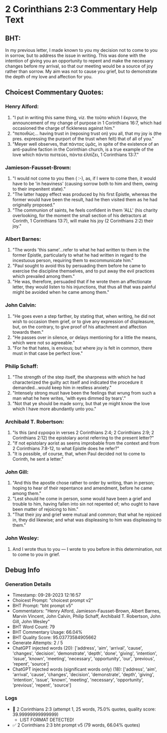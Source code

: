 # 2 Corinthians 2:3 Commentary Help Text

## BHT:
In my previous letter, I made known to you my decision not to come to you in sorrow, but to address the issue in writing. This was done with the intention of giving you an opportunity to repent and make the necessary changes before my arrival, so that our meeting would be a source of joy rather than sorrow. My aim was not to cause you grief, but to demonstrate the depth of my love and affection for you.

## Choicest Commentary Quotes:
### Henry Alford:
1. "I put in writing this same thing, viz. the τοῦτο which I ἔκρινα, the announcement of my change of purpose in 1 Corinthians 16:7, which had occasioned the charge of fickleness against him."
2. "πεποιθὼς... having trust in (reposing trust on) you all, that my joy is (the pres. expressing the purport of the trust when felt) that of all of you."
3. "Meyer well observes, that πάντας ὑμᾶς, in spite of the existence of an anti-pauline faction in the Corinthian church, is a true example of the love which πάντα πιστεύει, πάντα ἐλπίζει, 1 Corinthians 13:7."

### Jamieson-Fausset-Brown:
1. "I would not come to you then ( :-), as, if I were to come then, it would have to be 'in heaviness' (causing sorrow both to him and them, owing to their impenitent state)."
2. "The latter happy effect was produced by his first Epistle, whereas the former would have been the result, had he then visited them as he had originally proposed."
3. "The communion of saints, he feels confident in them 'ALL' (his charity overlooking, for the moment the small section of his detractors at Corinth, 1 Corinthians 13:7), will make his joy (2 Corinthians 2:2) their joy."

### Albert Barnes:
1. "The words 'this same'...refer to what he had written to them in the former Epistle, particularly to what he had written in regard to the incestuous person, requiring them to excommunicate him."
2. "Paul sought to avoid this by persuading them before he came to exercise the discipline themselves, and to put away the evil practices which prevailed among them."
3. "He was, therefore, persuaded that if he wrote them an affectionate letter, they would listen to his injunctions, that thus all that was painful might be avoided when he came among them."

### John Calvin:
1. "He goes even a step farther, by stating that, when writing, he did not wish to occasion them grief, or to give any expression of displeasure, but, on the contrary, to give proof of his attachment and affection towards them."
2. "He passes over in silence, or delays mentioning for a little the means, which were not so agreeable."
3. "For he that hates, is envious; but where joy is felt in common, there must in that case be perfect love."

### Philip Schaff:
1. "The strength of the step itself, the sharpness with which he had characterized the guilty act itself and indicated the procedure it demanded...would keep him in restless anxiety." 
2. "Intensely strong must have been the feelings that wrung from such a man what he here writes, 'with eyes dimmed by tears'."
3. "Not that ye should be made sorry, but that ye might know the love which I have more abundantly unto you."

### Archibald T. Robertson:
1. "Is this (and εγραψα in verses 2 Corinthians 2:4; 2 Corinthians 2:9; 2 Corinthians 2:12) the epistolary aorist referring to the present letter?" 
2. "If not epistolary aorist as seems improbable from the context and from 2 Corinthians 7:8-12, to what Epistle does he refer?"
3. "It is possible, of course, that, when Paul decided not to come to Corinth, he sent a letter."

### John Gill:
1. "And this the apostle chose rather to order by writing, than in person; hoping to hear of their repentance and amendment, before he came among them." 
2. "Lest should he come in person, some would have been a grief and trouble to him, having fallen into sin not repented of; who ought to have been matter of rejoicing to him."
3. "That their joy and grief were mutual and common; that what he rejoiced in, they did likewise; and what was displeasing to him was displeasing to them."

### John Wesley:
1. And I wrote thus to you — I wrote to you before in this determination, not to come to you in grief.


## Debug Info
### Generation Details
- Timestamp: 09-28-2023 12:16:57
- Choicest Prompt: "choicest prompt v2"
- BHT Prompt: "bht prompt v5"
- Commentators: "Henry Alford, Jamieson-Fausset-Brown, Albert Barnes, Marvin Vincent, John Calvin, Philip Schaff, Archibald T. Robertson, John Gill, John Wesley"
- BHT Word Count: 79
- BHT Commentary Usage: 66.04%
- BHT Quality Score: 95.03773584905662
- Generate Attempts: 2 / 5
- ChatGPT injected words (20):
	['address', 'aim', 'arrival', 'cause', 'changes', 'decision', 'demonstrate', 'depth', 'done', 'giving', 'intention', 'issue', 'known', 'meeting', 'necessary', 'opportunity', 'our', 'previous', 'repent', 'source']
- ChatGPT injected words (significant words only) (18):
	['address', 'aim', 'arrival', 'cause', 'changes', 'decision', 'demonstrate', 'depth', 'giving', 'intention', 'issue', 'known', 'meeting', 'necessary', 'opportunity', 'previous', 'repent', 'source']

### Logs
- 🔄 2 Corinthians 2:3 (attempt 1, 25 words, 75.0% quotes, quality score: 39.99999999999999) 
	- LIST FORMAT DETECTED!
- ✅ 2 Corinthians 2:3 bht prompt v5 (79 words, 66.04% quotes)